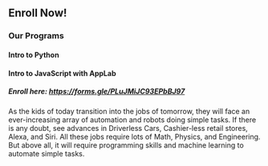 ## Enroll Now!

### Our Programs
#### Intro to Python 
#### Intro to JavaScript with AppLab
##### Enroll here: https://forms.gle/PLuJMiJC93EPbBJ97

As the kids of today transition into the jobs of tomorrow, they will face an ever-increasing array of automation and robots doing simple tasks. If there is any doubt, see advances in Driverless Cars, Cashier-less retail stores, Alexa, and Siri. All these jobs require lots of Math, Physics, and Engineering. But above all, it will require programming skills and machine learning to automate simple tasks.

    
